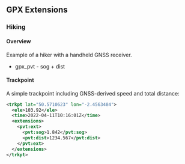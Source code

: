 ## GPX Extensions

### Hiking

#### Overview

Example of a hiker with a handheld GNSS receiver.

- gpx_pvt - sog + dist



 #### Trackpoint

A simple trackpoint including GNSS-derived speed and total distance:

```xml
<trkpt lat="50.5710623" lon="-2.4563484">
  <ele>103.92</ele>
  <time>2022-04-11T10:16:01Z</time>
  <extensions>
    <pvt:ext>
      <pvt:sog>1.842</pvt:sog>
      <pvt:dist>1234.567</pvt:dist>
    </pvt:ext>
  </extensions>
</trkpt>
```

